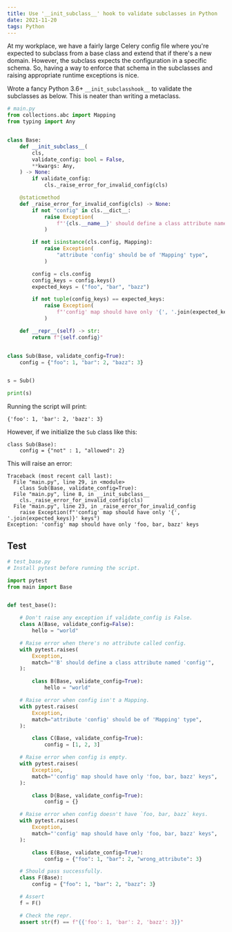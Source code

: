 ```yaml
---
title: Use '__init_subclass__' hook to validate subclasses in Python
date: 2021-11-20
tags: Python
---
```


At my workplace, we have a fairly large Celery config file where you're expected to
subclass from a base class and extend that if there's a new domain. However, the
subclass expects the configuration in a specific schema. So, having a way to enforce
that schema in the subclasses and raising appropriate runtime exceptions is nice.

Wrote a fancy Python 3.6+ `__init_subclasshook__` to validate the subclasses as below.
This is neater than writing a metaclass.


```python
# main.py
from collections.abc import Mapping
from typing import Any


class Base:
    def __init_subclass__(
        cls,
        validate_config: bool = False,
        **kwargs: Any,
    ) -> None:
        if validate_config:
            cls._raise_error_for_invalid_config(cls)

    @staticmethod
    def _raise_error_for_invalid_config(cls) -> None:
        if not "config" in cls.__dict__:
            raise Exception(
                f"'{cls.__name__}' should define a class attribute named 'config'",
            )

        if not isinstance(cls.config, Mapping):
            raise Exception(
                "attribute 'config' should be of 'Mapping' type",
            )

        config = cls.config
        config_keys = config.keys()
        expected_keys = ("foo", "bar", "bazz")

        if not tuple(config_keys) == expected_keys:
            raise Exception(
                f"'config' map should have only '{', '.join(expected_keys)}' keys",
            )

    def __repr__(self) -> str:
        return f"{self.config}"


class Sub(Base, validate_config=True):
    config = {"foo": 1, "bar": 2, "bazz": 3}


s = Sub()

print(s)
```

Running the script will print:

```
{'foo': 1, 'bar': 2, 'bazz': 3}
```

However, if we initialize the `Sub` class like this:

```
class Sub(Base):
    config = {"not" : 1, "allowed": 2}
```

This will raise an error:

```
Traceback (most recent call last):
  File "main.py", line 29, in <module>
    class Sub(Base, validate_config=True):
  File "main.py", line 8, in __init_subclass__
    cls._raise_error_for_invalid_config(cls)
  File "main.py", line 23, in _raise_error_for_invalid_config
    raise Exception(f"'config' map should have only '{', '.join(expected_keys)}' keys")
Exception: 'config' map should have only 'foo, bar, bazz' keys
```


## Test

```python
# test_base.py
# Install pytest before running the script.

import pytest
from main import Base


def test_base():

    # Don't raise any exception if validate_config is False.
    class A(Base, validate_config=False):
        hello = "world"

    # Raise error when there's no attribute called config.
    with pytest.raises(
        Exception,
        match="'B' should define a class attribute named 'config'",
    ):

        class B(Base, validate_config=True):
            hello = "world"

    # Raise error when config isn't a Mapping.
    with pytest.raises(
        Exception,
        match="attribute 'config' should be of 'Mapping' type",
    ):

        class C(Base, validate_config=True):
            config = [1, 2, 3]

    # Raise error when config is empty.
    with pytest.raises(
        Exception,
        match="'config' map should have only 'foo, bar, bazz' keys",
    ):

        class D(Base, validate_config=True):
            config = {}

    # Raise error when config doesn't have `foo, bar, bazz` keys.
    with pytest.raises(
        Exception,
        match="'config' map should have only 'foo, bar, bazz' keys",
    ):

        class E(Base, validate_config=True):
            config = {"foo": 1, "bar": 2, "wrong_attribute": 3}

    # Should pass successfully.
    class F(Base):
        config = {"foo": 1, "bar": 2, "bazz": 3}

    # Assert
    f = F()

    # Check the repr.
    assert str(f) == f"{{'foo': 1, 'bar': 2, 'bazz': 3}}"
```
